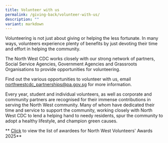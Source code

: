 ```yaml
---
title: Volunteer with us
permalink: /giving-back/volunteer-with-us/
description: ""
variant: markdown
---
```

Volunteering is not just about giving or helping the less fortunate. In many ways, volunteers experience plenty of benefits by just devoting their time and effort in helping the community.

The North West CDC works closely with our strong network of partners, Social Service Agencies, Government Agencies and Grassroots Organisations to provide opportunities for volunteering.

Find out the various opportunities to volunteer with us, email northwestcdc_partnerships@pa.gov.sg for more information.

Every year, student and individual volunteers, as well as corporate and community partners are recognised for their immense contributions in serving the North West community. Many of whom have dedicated their time and service to support the community, working closely with North West CDC to lend a helping hand to needy residents, spur the community to adopt a healthy lifestyle, and champion green causes.

** [Click](/files/Volunteers__Appreciation_2025___For_Website_Updates.pdf) to view the list of awardees for North West Volunteers' Awards 2025**